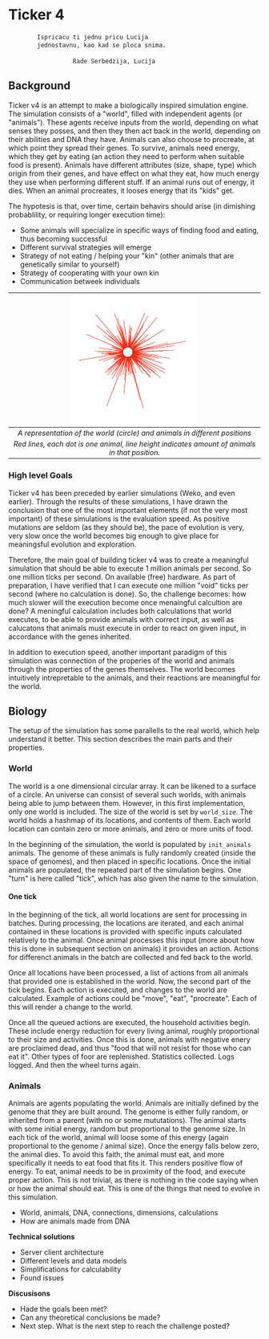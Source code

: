 # Ticker 4

            Ispricacu ti jednu pricu Lucija
            jednostavnu, kao kad se ploca snima.

                      Rade Serbedzija, Lucija


## Background ##

Ticker v4 is an attempt to make a biologically inspired simulation engine. The simulation consists of a "world", filled with independent agents (or "animals"). These agents receive inputs from the world, depending on what senses they posses, and then they then act back in the world, depending on their abilities and DNA they have. Animals can also choose to procreate, at which point they spread their genes. To survive, animals need energy, which they get by eating (an action they need to perform when suitable food is present). Animals have different attributes (size, shape, type) which origin from their genes, and have effect on what they eat, how much energy they use when performing different stuff. If an animal runs out of energy, it dies. When an animal procreates, it looses energy that its "kids" get.

The hypotesis is that, over time, certain behavirs should arise (in dimishing probablility, or requiring longer execution time):
- Some animals will specialize in specific ways of finding food and eating, thus becoming successful
- Different survival strategies will emerge
- Strategy of not eating / helping your "kin" (other animals that are genetically similar to yourself)
- Strategy of cooperating with your own kin 
- Communication betweek individuals

| ![alt text](assets/world_1.png?raw=true)
|:--:| 
| *A representation of the world (circle) and animals in different positions* |
| *Red lines, each dot is one animal, line height indicates amount of animals in that position.* |

### High level Goals ###
Ticker v4 has been preceded by earlier simulations (Weko, and even earlier). Through the results of these simulations, I have drawn the conclusion that one of the most important elements (if not the very most important) of these simulations is the evaluation speed. As positive mutations are seldom (as they should be), the pace of evolution is very, very slow once the world becomes big enough to give place for meaningsful evolution and exploration.

Therefore, the main goal of building ticker v4 was to create a meaningful simulation that should be able to execute 1 million animals per second. So one million ticks per second. On available (free) hardware. As part of preparation, I have verified that I can execute one million "void" ticks per second (where no calculation is done). So, the challenge becomes: how much slower will the execution become once menaingful calcultion are done? A meningful calculation includes both calculations that world executes, to be able to provide animals with correct input, as well as calucatons that animals must execute in order to react on given input, in accordance with the genes inherited.

In addition to execution speed, another important paradigm of this simulation was connection of the properies of the world and animals through the properties of the genes themselves. The world becomes intuitively intrepretable to the animals, and their reactions are meaningful for the world.

## Biology ##
The setup of the simulation has some parallells to the real world, which help understand it better. This section describes the main parts and their properties.

### World ###
The world is a one dimensional circular array. It can be likened to a surface of a circle. An universe can consist of several such worlds, with animals being able to jump between them. However, in this first implementation, only one world is included. The size of the world is set by `world_size`. 
The world holds a hashmap of its locations, and contents of them. Each world location can contain zero or more animals, and zero or more units of food.

In the beginning of the simulation, the world is populated by `init_animals` animals. The genome of these animals is fully randomly created (inside the space of genomes), and then placed in specific locations. Once the initial animals are populated, the repeated part of the simulation begins. One "turn" is here called "tick", which has also given the name to the simulation.

#### One tick ####
In the beginning of the tick, all world locations are sent for processing in batches. During processing, the locations are iterated, and each animal contained in these locations is provided with specific inputs calculated relatively to the animal. Once animal processes this input (more about how this is done in subsequent section on animals) it provides an action. Actions for differenct animals in the batch are collected and fed back to the world.

Once all locations have been processed, a list of actions from all animals that provided one is established in the world. Now, the second part of the tick begins. Each action is executed, and changes to the world are calculated. Example of actions could be "move", "eat", "procreate". Each of this will render a change to the world. 

Once all the queued actions are executed, the household activities begin. These include energy reduction for every living animal, roughly proportional to their size and activities. Once this is done, animals with negative enery are proclaimed dead, and thus "food that will not resist for those who can eat it". Other types of foor are replenished. Statistics collected. Logs logged. And then the wheel turns again.

### Animals ###

Animals are agents populating the world. Animals are initially defined by the genome that they are built around. The genome is either fully random, or inherited from a parent (with no or some mututations). The animal starts with some initial energy, random but proportional to the genome size. In each tick of the world, animal will loose some of this energy (again proportional to the genome / animal size). Once the energy falls below zero, the animal dies. To avoid this faith, the animal must eat, and more specifically it needs to eat food that fits it. This renders positive flow of energy. To eat, animal needs to be in proximity of the food, and execute proper action. This is not trivial, as there is nothing in the code saying when or how the animal should eat. This is one of the things that need to evolve in this simulation.




- World, animals, DNA, connections, dimensions, calculations
- How are animals made from DNA

**Technical solutions**
- Server client architecture
- Different levels and data models
- Simplifications for calculability
- Found issues

**Discusisons**
- Hade the goals been met?
- Can any theoretical conclusions be made?
- Next step. What is the next step to reach the challenge posted?

